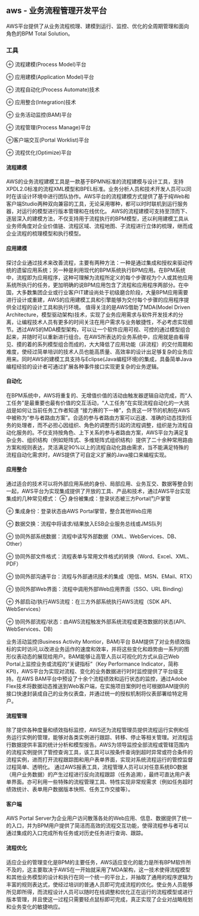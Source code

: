 ## aws - 业务流程管理开发平台

AWS平台提供了从业务流程梳理、建模到运行、监控、优化的全周期管理和面向角色的BPM Total Solution。

### 工具
⊕ 流程建模(Process Model)平台

⊕ 应用建模(Application Model)平台

⊕ 流程自动化(Process Automate)技术

⊕ 应用整合(Integration)技术

⊕ 业务活动监控(BAM)平台

⊕ 流程管理(Process Manage)平台

⊕客户端交互(Portal Worklist)平台

⊕ 流程优化(Optimize)平台

#### 流程建模
AWS的业务流程建模工具是一款基于BPMN标准的流程建模与设计工具，支持XPDL2.0标准的流程XML模型和BPEL标准。业务分析人员和技术开发人员可以同时在该设计环境中进行团队协作。AWS平台的流程建模方式提供了基于纯Web和客户端Studio两种双向兼容的工具，无论采用哪种，都可以时时联机到运行服务器，对运行的模型进行版本管理和在线优化。
AWS的流程建模可支持至顶而下、逐层深入的建模方法，不仅支持用于流程执行的BPM模型，还以利用建模工具从业务师角度对企业价值链、流程区域、流程地图、子流程进行立体的梳理，继而成企业流程的梳理模型和执行模型。
#### 应用建模
探讨企业通过技术来改善流程，主要有两种方法：一种是通过集成和授权来驱动传统的遗留应用系统；另一种是利用现代的BPM系统执行BPM应用。在BPM系统中，流程即为应用程序，这种可理解为流程所定义的每个步骤视为个人或其他应用系统所执行的任务，更加明确的说BPM应用包含了流程和应用程序两部分。在中国，大多数集团企业或行业客户IT建设尚处于初级磨合阶段，大量BPM应用需要进行设计或重建，AWS的应用建模工具和引擎能够为交付每个步骤的应用程序提供全过程的设计工具和执行环境。
值得关注的是AWS借助了MDA(Model Driven Architecture，模型驱动架构)技术，实现了业务应用需求与软件开发技术的分离，让编程技术人员有更多的时间关注在用户需求与业务敏捷性，不必考虑实现细节。透过AWS的MDA模型架构，可以让一个软件应用可视、可控的通过模型组合起来，并随时可以重新进行组合。在AWS所表达的业务系统中，应用就是由看得见、摸的着的系列模型组合而成的，大大降低了应用功能（非流程）的交付周期和难度，使经过简单培训的技术人员也能高质量、高效率的设计出足够复杂的业务应用来。同时AWS的建模工具支持与Eclipse(Java编程环境)的集成，具备简单Java编程经验的设计者可通过扩展各种事件接口实现更复杂的业务逻辑。
#### 自动化
在BPM系统中，AWS将重复的、无增值价值的活动由触发器逻辑自动完成，而“人工任务”是最重要也最有价值的交互活动，“人工任务”在实现流程自动化的一大挑战是如何让当前任务工作者知道 “接力赛的下一棒”，负责这一环节的机制在AWS中被称为“参与者路由方案”。合适的参与者路由方案可以迅速、准确的动态找到任务的处理者，而不必担心因组织、角色的调整而引起的流程调整，组织是为流程自动化服务的。不仅支持按角色、上下关系的参与者路由方案，AWS平台为满足复杂业务、组织结构（例如矩阵式、多维矩阵式组织结构）提供了二十余种常用路由方案和规则表达，灵活满足90%以上的流程自动化路由需求，当不能满足特殊的流程自动化需求时，AWS提供了可自定义扩展的Java接口来编程实现。
#### 应用整合
通过适合的技术可以将外部应用系统的身份、局部应用、业务互交、数据等整合到一起，AWS平台为实现集成提供了开放的工具、产品和技术，通过AWS平台实现集成的几种常见模式：
⊕ 身份被集成：登录状态被三方Portal门户掌管

⊕ 集成身份：登录状态由AWS Portal掌管，整合其他Web应用

⊕ 数据交换：流程中将请求/结果放入ESB企业服务总线或JMS队列


⊕ 协同外部系统数据：流程中读写外部数据（XML、WebServices、DB、Other）

⊕ 协同外部文件格式：流程表单与常用文件格式的转换（Word、Excel、XML、PDF）

⊕ 协同外部沟通平台：流程与外部通讯技术的集成（短信、MSN、EMail、RTX）

⊕ 协同外部Web界面：流程中调用外部Web应用界面（SSO、URL Binding）

⊕ 外部启动/执行AWS流程：在三方外部系统执行AWS流程（SDK API、WebServices）

⊕ 协同外部流程/状态：由AWS流程触发外部系统流程或更改数据的状态(API、WebServices、DB)

业务活动监控(Business Activity Montior，BAM)平台 BAM提供了对业务绩效指标的实时访问,以改进业务运作的速度和效率，并将这些变化和趋势由一系列的图形仪表动态的展现给用户。BAM能够让高管人员以可视化的方式从自己Web Portal上监控业务或流程的“关键指标”（Key Performance Indicator，简称 KPI)，AWS平台为实现对流程、变化的业务数据进行时时监控提供了平台级支持。在AWS BAM平台中预设了十余个流程绩效和运行状态的监控，通过Adobe Flex技术将数据动态推送到Web客户端，在实施项目案例时也可根据BAM提供的接口快速封装成自己的业务仪表盘，并通过统一的授权机制将仪表部署给特定用户。
#### 流程管理
除了提供各种度量和绩效指标监控，AWS还为流程管理员提供流程运行实例和任务运行实例的管理，能够对各类实例进行跟踪、转移、停止等相关管理。对流程运行数据提供丰富的统计分析和模型报告。AWS为领导监控全部流程或管辖范围内的流程实例提供了管控查询工具，该工具可以按条件查询到超时异常或符合条件的流程实例，进而打开流程跟踪图和用户表单界面，实现对系统流程运行的管控监督过程简单、透明化。
通过AWS报表工具，流程管理人员可以对任意系统BO数据（用户业务数据）的产生过程进行反向流程跟踪（任务追溯），最终可直达用户表单界面。亦可利用一些特殊的流程管理工具、特性实现非常规需求（例如任务超时绩效统计、表单用户数据版本快照、任务工作交接等）。
#### 客户端
AWS Portal Server为企业用户访问散落各处的Web应用、信息、数据提供了统一的入口，并为BPM用户提供了简洁而高效的流程交互功能，使得流程参与者可以通过集成的入口完成所有任务或对历史任务进行查询、跟踪。
#### 流程优化
适应企业的管理变化是BPM的主要任务，AWS适应变化的能力是所有BPM软件所不及的，这主要取决于AWS在一开始就采用了MDA架构，这一技术使得流程模型和其他业务模型的设计和执行在同一个统一的平台上，并抽取了通用的程序逻辑为丰富的规则表达式，使经过培训的普通人员即可完成流程的优化。使业务人员能够所见即所得，而流程设计人员可以随时在线调整和优化正在运行的流程模型或进行版本管理，并且使这一过程只需要轻点鼠标即可完成，真正实现了企业对战略规划和业务变化的敏捷响应。
